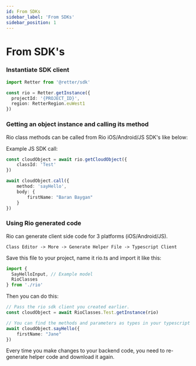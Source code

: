 ```yaml
---
id: From SDKs
sidebar_label: 'From SDKs'
sidebar_position: 1
---
```


# From SDK's

### Instantiate SDK client

```typescript
import Retter from '@retter/sdk'

const rio = Retter.getInstance({
  projectId: '{PROJECT_ID}',
  region: RetterRegion.euWest1
})
```

### Getting an object instance and calling its method

Rio class methods can be called from Rio iOS/Android/JS SDK's like below:

Example JS SDK call:

```typescript
const cloudObject = await rio.getCloudObject({
    classId: 'Test'
})

await cloudObject.call({
    method: 'sayHello',
    body: {
        firstName: "Baran Baygan"
    }
})

```

### Using Rio generated code

Rio can generate client side code for 3 platforms (iOS/Android/JS).

`Class Editor -> More -> Generate Helper File -> Typescript Client`

Save this file to your project, name it rio.ts and import it like this:

```typescript
import {
  SayHelloInput, // Example model
  RioClasses
} from './rio'
```

Then you can do this:

```typescript
// Pass the rio sdk client you created earlier.
const cloudObject = await RioClasses.Test.getInstance(rio)

// You can find the methods and parameters as types in your typescript code.
await cloudObject.sayHello({
    firstName: "Jane"
})
```

Every time you make changes to your backend code, you need to re-generate helper code and download it again.


